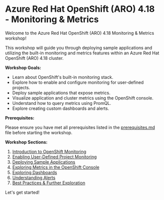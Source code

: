 # Azure Red Hat OpenShift (ARO) 4.18 - Monitoring & Metrics

Welcome to the Azure Red Hat OpenShift (ARO) 4.18 Monitoring & Metrics workshop!

This workshop will guide you through deploying sample applications and utilizing the built-in monitoring and metrics features within an Azure Red Hat OpenShift (ARO) 4.18 cluster.

**Workshop Goals:**

* Learn about OpenShift's built-in monitoring stack.
* Explore how to enable and configure monitoring for user-defined projects.
* Deploy sample applications that expose metrics.
* Visualize application and cluster metrics using the OpenShift console.
* Understand how to query metrics using PromQL.
* Explore creating custom dashboards and alerts.

**Prerequisites:**

Please ensure you have met all prerequisites listed in the [prerequisites.md](./prerequisites.md) file before starting the workshop.

**Workshop Sections:**

1.  [Introduction to OpenShift Monitoring](./01-introduction/README.md)
2.  [Enabling User-Defined Project Monitoring](./02-user-monitoring/README.md)
3.  [Deploying Sample Applications](./03-sample-apps/README.md)
4.  [Exploring Metrics in the OpenShift Console](./04-exploring-metrics/README.md)
5.  [Exploring Dashboards](./05-dashboards/README.md)
6.  [Understanding Alerts](./06-alerts/README.md)
7.  [Best Practices & Further Exploration](./07-best-practices/README.md)

Let's get started!

